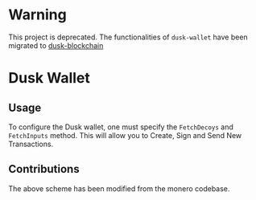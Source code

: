 # Warning

This project is deprecated. The functionalities of `dusk-wallet` have been migrated to [dusk-blockchain](https://github.com/dusk-network/dusk-blockchain)

# Dusk Wallet

## Usage 

To configure the Dusk wallet, one must specify the `FetchDecoys` and `FetchInputs` method. This will allow you to Create, Sign and Send New Transactions.

## Contributions 

The above scheme has been modified from the monero codebase.
